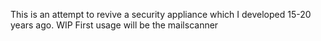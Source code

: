 This is an attempt to revive a security appliance which I developed 15-20 years ago. WIP
First usage will be the mailscanner
